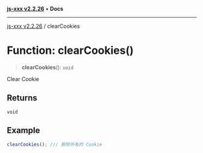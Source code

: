 [**js-xxx v2.2.26**](../README.md) • **Docs**

***

[js-xxx v2.2.26](../README.md) / clearCookies

# Function: clearCookies()

> **clearCookies**(): `void`

Clear Cookie

## Returns

`void`

## Example

```ts
clearCookies(); /// 删除所有的 Cookie
```

